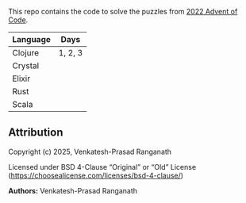 This repo contains the code to solve the puzzles from [2022 Advent of
Code](https://adventofcode.com/2022).

|Language| Days
|--------|-------
|Clojure | 1, 2, 3
|Crystal |
|Elixir  |
|Rust    |
|Scala   |


## Attribution

Copyright (c) 2025, Venkatesh-Prasad Ranganath

Licensed under BSD 4-Clause “Original” or “Old” License (https://choosealicense.com/licenses/bsd-4-clause/)

**Authors:** Venkatesh-Prasad Ranganath

